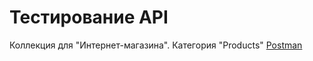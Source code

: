 # Тестирование API

Коллекция для "Интернет-магазина". Категория "Products"  [Postman](https://www.postman.com/ukondral/workspace/qa-demoshopping/collection/41200396-75d247ca-ce09-49a4-98a6-9a0f408148c7?action=share&creator=41200396&active-environment=41200396-f403c2f7-b4f3-4c27-8a3e-955861dfb2c0)
